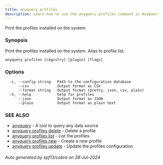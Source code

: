 ```yaml
---
title: anyquery profiles
description: Learn how to use the anyquery profiles command in AnyQuery.
---
```


Print the profiles installed on the system

### Synopsis

Print the profiles installed on the system.
Alias to profile list.

```
anyquery profiles [registry] [plugin] [flags]
```

### Options

```
  -c, --config string   Path to the configuration database
      --csv             Output format as CSV
      --format string   Output format (pretty, json, csv, plain)
  -h, --help            help for profiles
      --json            Output format as JSON
      --plain           Output format as plain text
```

### SEE ALSO

* [anyquery](anyquery.md)	 - A tool to query any data source
* [anyquery profiles delete](anyquery_profiles_delete.md)	 - Delete a profile
* [anyquery profiles list](anyquery_profiles_list.md)	 - List the profiles
* [anyquery profiles new](anyquery_profiles_new.md)	 - Create a new profile
* [anyquery profiles update](anyquery_profiles_update.md)	 - Update the profiles configuration

###### Auto generated by spf13/cobra on 28-Jul-2024
